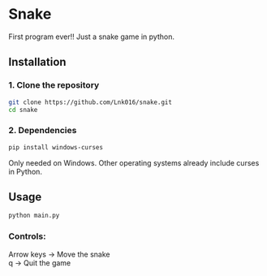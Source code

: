 # Snake
First program ever!! Just a snake game in python. 

## Installation
### 1. Clone the repository
```bash
git clone https://github.com/Lnk016/snake.git
cd snake
```

### 2. Dependencies
```bash
pip install windows-curses
``` 
Only needed on Windows. Other operating systems already include curses in Python.

## Usage
```bash
python main.py
```
### Controls:
Arrow keys → Move the snake  
q → Quit the game
